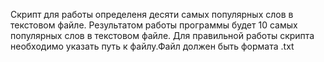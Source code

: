 Скрипт для работы определеня десяти самых популярных слов в текстовом файле.
Результатом работы программы будет 10 самых популярных слов в текстовом файле. 
Для правильной работы скрипта необходимо указать путь к файлу.Файл должен быть формата .txt
